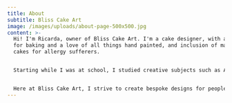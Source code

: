 ```yaml
---
title: About
subtitle: Bliss Cake Art
image: /images/uploads/about-page-500x500.jpg
content: >-
  Hi! I'm Ricarda, owner of Bliss Cake Art. I'm a cake designer, with a passion
  for baking and a love of all things hand painted, and inclusion of making
  cakes for allergy sufferers.


  Starting while I was at school, I studied creative subjects such as Art and Photography which I excelled in. But behind the scenes, I was constantly baking for family and friends, experimenting with designs and recipes - mainly because of my own allergies! Being Coaliac and also allergic to nuts, meant I have always had to experiment making my own food. And from there was where my passion for creating a business that combined my two great loves - baking and art, came from.


  Here at Bliss Cake Art, I strive to create bespoke designs for people who want to celebrate any occasion with an edible piece of art. Starting from initial sketches, I work with people from the start of the design process to the finished piece, to create a cake to remember. Get in touch using the form or email address, to start your journey of making memories through cake!
---
```

